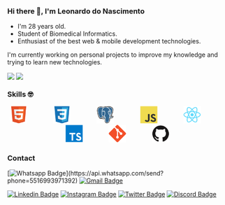 ### Hi there 👋, I'm Leonardo do Nascimento

- I'm 28 years old.
- Student of Biomedical Informatics.
- Enthusiast of the best web & mobile development technologies.

I'm currently working on personal projects to improve my knowledge and trying to learn new technologies.

<img align="center" width="55%" src="https://github-readme-stats.vercel.app/api?username=leonardofuba&theme=vue-dark&show_icons=true" />

<img align="center" width="40%" src="https://github-readme-stats.vercel.app/api/top-langs/?username=leonardofuba&theme=vue-dark&layout=compact" />

### Skills :nerd_face:
<p align="center">
    <img height="40" src="https://raw.githubusercontent.com/devicons/devicon/master/icons/html5/html5-original.svg">
    &nbsp;&nbsp;&nbsp;&nbsp;&nbsp;&nbsp;&nbsp;&nbsp;&nbsp;&nbsp;&nbsp;&nbsp;&nbsp;
    <img height="40" src="https://raw.githubusercontent.com/devicons/devicon/master/icons/css3/css3-original.svg">
    &nbsp;&nbsp;&nbsp;&nbsp;&nbsp;&nbsp;&nbsp;&nbsp;&nbsp;&nbsp;&nbsp;&nbsp;&nbsp;
    <img height="40" src="https://raw.githubusercontent.com/devicons/devicon/master/icons/postgresql/postgresql-original.svg">
    &nbsp;&nbsp;&nbsp;&nbsp;&nbsp;&nbsp;&nbsp;&nbsp;&nbsp;&nbsp;&nbsp;&nbsp;&nbsp;
    <img height="40" src="https://raw.githubusercontent.com/devicons/devicon/master/icons/javascript/javascript-original.svg">
    &nbsp;&nbsp;&nbsp;&nbsp;&nbsp;&nbsp;&nbsp;&nbsp;&nbsp;&nbsp;&nbsp;&nbsp;&nbsp;
    <img height="40" src="https://raw.githubusercontent.com/devicons/devicon/master/icons/react/react-original.svg">
    &nbsp;&nbsp;&nbsp;&nbsp;&nbsp;&nbsp;&nbsp;&nbsp;&nbsp;&nbsp;&nbsp;&nbsp;&nbsp;
    <img height="40" src="https://raw.githubusercontent.com/devicons/devicon/master/icons/typescript/typescript-original.svg">
    &nbsp;&nbsp;&nbsp;&nbsp;&nbsp;&nbsp;&nbsp;&nbsp;&nbsp;&nbsp;&nbsp;&nbsp;&nbsp;
    <img height="40" src="https://raw.githubusercontent.com/devicons/devicon/master/icons/git/git-original.svg">
    &nbsp;&nbsp;&nbsp;&nbsp;&nbsp;&nbsp;&nbsp;&nbsp;&nbsp;&nbsp;&nbsp;&nbsp;&nbsp;
    <img height="40" src="https://raw.githubusercontent.com/devicons/devicon/master/icons/github/github-original.svg">
    <!--<img height="40" src="https://raw.githubusercontent.com/devicons/devicon/master/icons/mysql/mysql-original.svg">-->
    <!--<img height="40" src="https://raw.githubusercontent.com/devicons/devicon/master/icons/java/java-plain.svg">-->
</p>

### Contact

[![Whatsapp Badge](https://img.shields.io/badge/-Whatsapp-4CA143?style=flat-square&labelColor=4CA143&logo=whatsapp&logoColor=white&link=https://api.whatsapp.com/send?phone=5516993971392&text=Hello!)](https://api.whatsapp.com/send?phone=5516993971392)
[![Gmail Badge](https://img.shields.io/badge/-leonardo3.nascimento@gmail.com-c14438?style=flat-square&logo=Gmail&logoColor=white&link=mailto:leonardo3.nascimento@gmail.com)](mailto:leonardo3.nascimento@gmail.com)


[![Linkedin Badge](https://img.shields.io/badge/-LinkedIn-blue?style=flat-square&logo=Linkedin&logoColor=white)](https://www.linkedin.com/in/leonardodonascimento/)
[![Instagram Badge](https://img.shields.io/badge/-Instagram-C13584?style=flat-square&labelColor=C13584&logo=instagram&logoColor=white)](https://www.instagram.com/fuba3822/)
[![Twitter Badge](https://img.shields.io/badge/-Twitter-blue?style=flat-square&logo=Twitter&logoColor=white)](https://www.twitter.com/leonardo3822)
[![Discord Badge](https://img.shields.io/badge/-Leonardofuba%235675-blue?style=flat-square&logo=Discord&logoColor=white)](https://www.discord.com/channels/@me)




<!--
**LeonardoFuba/LeonardoFuba** is a ✨ _special_ ✨ repository because its `README.md` (this file) appears on your GitHub profile.
Here are some ideas to get you started:
- 🔭 I’m currently working on ...
- 🌱 I’m currently learning ...
- 👯 I’m looking to collaborate on ...
- 🤔 I’m looking for help with ...
- 💬 Ask me about ...
- 📫 How to reach me: ...
- 😄 Pronouns: ...
- ⚡ Fun fact: ...
-->

